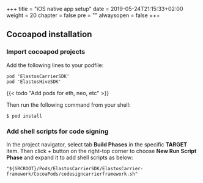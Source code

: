 +++
title = "iOS native app setup"
date = 2019-05-24T21:15:33+02:00
weight = 20
chapter = false
pre = ""
alwaysopen = false
+++ 


## Cocoapod installation

### Import cocoapod projects

Add the following lines to your podfile:

    pod 'ElastosCarrierSDK'
    pod 'ElastosHiveSDK'

{{< todo "Add pods for eth, neo, etc" >}}

Then run the following command from your shell:

    $ pod install

### Add shell scripts for code signing

In the project navigator, select tab **Build Phases** in the specific **TARGET** item. Then click + button on the right-top corner to choose **New Run Script Phase** and expand it to add shell scripts as below:

    "${SRCROOT}/Pods/ElastosCarrierSDK/ElastosCarrier-framework/CocoaPods/codesigncarrierframework.sh"
